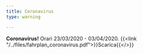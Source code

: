 ```yaml
---
title: Coronavirus
type: warning

---
```

**Coronavirus!** Orari 23/03/2020 - 03/04/2020. {{<link "/../files/fahrplan_coronavirus.pdf">}}Scarica{{</>}}